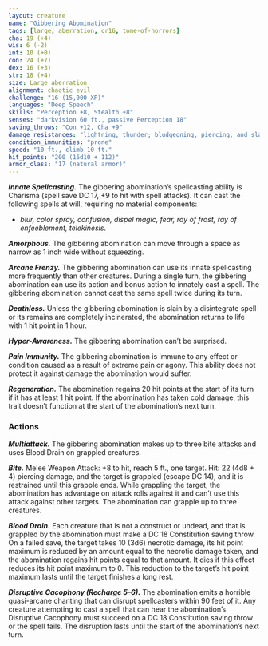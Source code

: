 ```yaml
---
layout: creature
name: "Gibbering Abomination"
tags: [large, aberration, cr16, tome-of-horrors]
cha: 19 (+4)
wis: 6 (-2)
int: 10 (+0)
con: 24 (+7)
dex: 16 (+3)
str: 18 (+4)
size: Large aberration
alignment: chaotic evil
challenge: "16 (15,000 XP)"
languages: "Deep Speech"
skills: "Perception +8, Stealth +8"
senses: "darkvision 60 ft., passive Perception 18"
saving_throws: "Con +12, Cha +9"
damage_resistances: "lightning, thunder; bludgeoning, piercing, and slashing from nonmagical weapons"
condition_immunities: "prone"
speed: "10 ft., climb 10 ft."
hit_points: "200 (16d10 + 112)"
armor_class: "17 (natural armor)"
---
```


***Innate Spellcasting.*** The gibbering abomination’s spellcasting ability
is Charisma (spell save DC 17, +9 to hit with spell attacks). It can cast
the following spells at will, requiring no material components:

* <i>blur, color spray, confusion, dispel magic, fear, ray of frost, ray of enfeeblement, telekinesis</i>.

***Amorphous.*** The gibbering abomination can move through a space as
narrow as 1 inch wide without squeezing.

***Arcane Frenzy.*** The gibbering abomination can use its innate
spellcasting more frequently than other creatures. During a single turn,
the gibbering abomination can use its action and bonus action to innately
cast a spell. The gibbering abomination cannot cast the same spell twice
during its turn.

***Deathless.*** Unless the gibbering abomination is slain by a disintegrate
spell or its remains are completely incinerated, the abomination returns to
life with 1 hit point in 1 hour.

***Hyper-Awareness.*** The gibbering abomination can’t be surprised.

***Pain Immunity.*** The gibbering abomination is immune to any effect or
condition caused as a result of extreme pain or agony. This ability does not
protect it against damage the abomination would suffer.

***Regeneration.*** The abomination regains 20 hit points at the start of its
turn if it has at least 1 hit point. If the abomination has taken cold damage,
this trait doesn’t function at the start of the abomination’s next turn.

### Actions

***Multiattack.*** The gibbering abomination makes up to three bite attacks
and uses Blood Drain on grappled creatures.

***Bite.*** Melee Weapon Attack: +8 to hit, reach 5 ft., one target. Hit: 22
(4d8 + 4) piercing damage, and the target is grappled (escape DC 14),
and it is restrained until this grapple ends. While grappling the target,
the abomination has advantage on attack rolls against it and can’t use
this attack against other targets. The abomination can grapple up to three
creatures.

***Blood Drain.*** Each creature that is not a construct or undead, and that
is grappled by the abomination must make a DC 18 Constitution saving
throw. On a failed save, the target takes 10 (3d6) necrotic damage, its hit
point maximum is reduced by an amount equal to the necrotic damage
taken, and the abomination regains hit points equal to that amount. It dies
if this effect reduces its hit point maximum to 0. This reduction to the
target’s hit point maximum lasts until the target finishes a long rest.

***Disruptive Cacophony (Recharge 5–6).*** The abomination emits a
horrible quasi-arcane chanting that can disrupt spellcasters within 90 feet
of it. Any creature attempting to cast a spell that can hear the abomination’s
Disruptive Cacophony must succeed on a DC 18 Constitution saving throw
or the spell fails. The disruption lasts until the start of the abomination’s
next turn.
